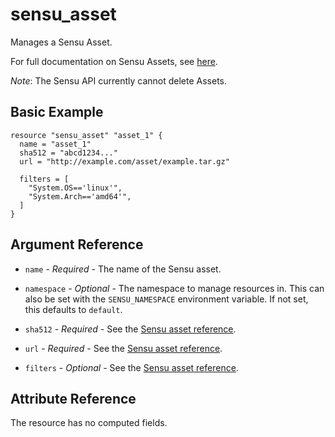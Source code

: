 # sensu_asset

Manages a Sensu Asset.

For full documentation on Sensu Assets, see [here](https://docs.sensu.io/sensu-go/5.0/reference/assets).

_Note_: The Sensu API currently cannot delete Assets.

## Basic Example

```hcl
resource "sensu_asset" "asset_1" {
  name = "asset_1"
  sha512 = "abcd1234..."
  url = "http://example.com/asset/example.tar.gz"

  filters = [
    "System.OS=='linux'",
    "System.Arch=='amd64'",
  ]
}
```

## Argument Reference

* `name` - *Required* - The name of the Sensu asset.

* `namespace` - *Optional* - The namespace to manage resources in. This can
  also be set with the `SENSU_NAMESPACE` environment variable. If not set,
  this defaults to `default`.

* `sha512` - *Required* - See the [Sensu asset reference](https://docs.sensu.io/sensu-go/5.0/reference/assets).

* `url` - *Required* - See the [Sensu asset reference](https://docs.sensu.io/sensu-go/5.0/reference/assets).

* `filters` - *Optional* - See the [Sensu asset reference](https://docs.sensu.io/sensu-go/5.0/reference/assets).

## Attribute Reference

The resource has no computed fields.
